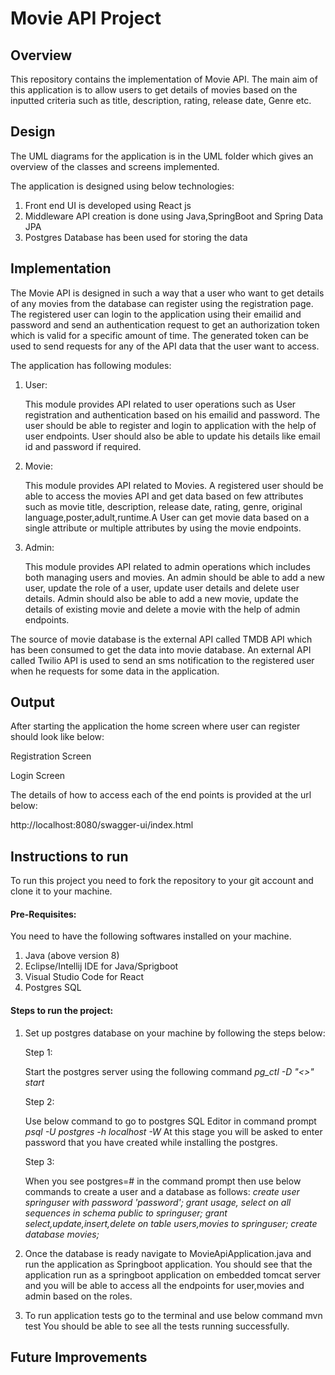 # Movie API Project 

## Overview 
This repository contains the implementation of Movie API. 
The main aim of this application is to allow users to get details of movies based on the inputted criteria such as title, 
description, rating, release date, Genre etc. 

## Design
The UML diagrams for the application is in the UML folder which gives an overview of the classes and screens implemented. 

The application is designed using below technologies:

1. Front end UI is developed using React js 
2. Middleware API creation is done using Java,SpringBoot and Spring Data JPA 
3. Postgres Database has been used for storing the data

## Implementation

The Movie API is designed in such a way that a user who want to get details of any movies from the database can register using 
the registration page. The registered user can login to the application using their emailid and password and send an 
authentication request to get an authorization token which is valid for a specific amount of time. The generated token can be
used to send requests for any of the API data that the user want to access.

The application has following modules: 

1. User:
   
   This module provides API related to  user operations such as User registration and authentication based on his emailid and password. The user should
   be able to register and login to application with the help of user endpoints. User should also be able to update his details like
   email id and password if required. 

2. Movie:
   
   This module provides API related to Movies. A registered user should be able to access the movies API and get data based on
   few attributes such as movie title, description, release date, rating, genre, original language,poster,adult,runtime.A User can 
   get movie data based on a single attribute or multiple attributes by using the movie endpoints.

3. Admin:

   This module provides API related to admin operations which includes both managing users and movies. An admin should be able to add 
   a new user, update the role of a user, update user details and delete user details. Admin should also be able to add a new movie, 
   update the details of existing movie and delete a movie with the help of admin endpoints.

The source of movie database is the external API called TMDB API which has been consumed to get the data into movie database. 
An external API called Twilio API is used to send an sms notification to the registered user when he requests for some data in 
the application.

## Output

After starting the application the home screen where user can register should look like below: 

Registration Screen 

Login Screen 

The details of how to access each of the end points is provided at the url below:

http://localhost:8080/swagger-ui/index.html

## Instructions to run 

To run this project you need to fork the repository to your git account and clone it to your machine. 

#### Pre-Requisites: 

You need to have the following softwares installed on your machine.
1. Java (above version 8) 
2. Eclipse/Intellij IDE for Java/Sprigboot 
3. Visual Studio Code for React 
4. Postgres SQL

#### Steps to run the project: 

1. Set up postgres database on your machine by following the steps below:

   Step 1: 

   Start the postgres server using the following command
   _pg_ctl -D "<<path to postgres>>" start_

   Step 2: 

   Use below command to go to postgres SQL Editor in command prompt 
   _psql -U postgres -h localhost -W_ 
   At this stage you will be asked to enter password that you have created while installing the postgres.

   Step 3: 

   When you see postgres=# in the command prompt then use below commands to create a user and a database as follows: 
   _create user springuser with password 'password';_
   _grant usage, select on all sequences in schema public to springuser;
   grant select,update,insert,delete on table users,movies to springuser;_
   _create database movies;_ 

2. Once the database is ready navigate to MovieApiApplication.java and run the application as Springboot application. 
   You should see that the application run as a springboot application on embedded tomcat server and you will be able to 
   access all the endpoints for user,movies and admin based on the roles.

3. To run application tests go to the terminal and use below command
   mvn test
   You should be able to see all the tests running successfully.

## Future Improvements 


